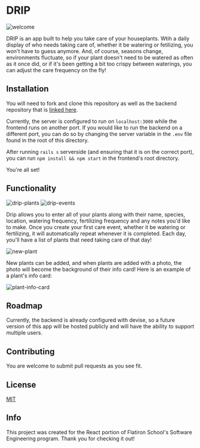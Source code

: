 # DRIP  

![welcome](https://i.imgur.com/RBPcZLF.png)

DRIP is an app built to help you take care of your houseplants. Wtih a daily display of who needs taking care of, whether it be watering or fetilizing, you won't have to guess anymore. And, of course, seasons change, environments fluctuate, so if your plant doesn't need to be watered as often as it once did, or if it's been getting a bit too crispy between waterings, you can adjust the care frequency on the fly!

## Installation

You will need to fork and clone this repository as well as the backend repository that is [linked here](https://github.com/patrick-rush/react-drip-backend).

Currently, the server is configured to run on `localhost:3000` while the frontend runs on another port. If you would like to run the backend on a different port, you can do so by changing the server variable in the `.env` file found in the root of this directory.

After running `rails s` serverside (and ensuring that it is on the correct port), you can run `npm install && npm start` in the frontend's root directory.

You're all set!

## Functionality

![drip-plants](https://i.imgur.com/YQmVLxm.png)
![drip-events](https://i.imgur.com/VeETMPG.png)

Drip allows you to enter all of your plants along with their name, species, location, watering frequency, fertilizing frequency and any notes you'd like to make. Once you create your first care event, whether it be watering or fertilizing, it will automatically repeat whenever it is completed. Each day, you'll have a list of plants that need taking care of that day! 

![new-plant](https://i.imgur.com/lD8vCA4.png)

New plants can be added, and when plants are added with a photo, the photo will become the background of their info card! Here is an example of a plant's info card:

![plant-info-card](https://i.imgur.com/sQC18fs.png)

## Roadmap

Currently, the backend is already configured with devise, so a future version of this app will be hosted publicly and will have the ability to support multiple users.

## Contributing

You are welcome to submit pull requests as you see fit.

## License

[MIT](https://choosealicense.com/licenses/mit/)

## Info

This project was created for the React portion of Flatiron School's Software Engineering program. Thank you for checking it out! 